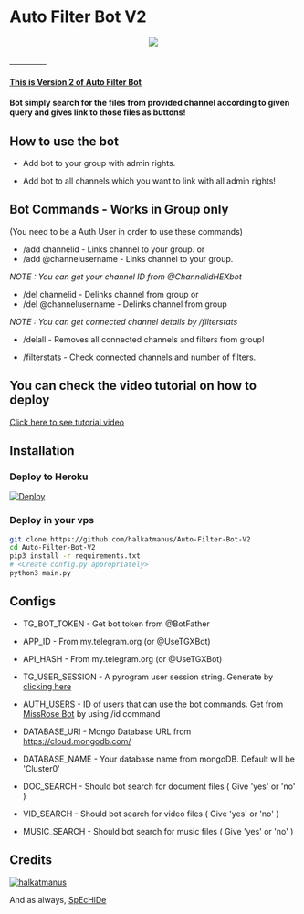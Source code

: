 # Auto Filter Bot V2

<p align="center">
  <a href="https://www.python.org">
    <img src="http://ForTheBadge.com/images/badges/made-with-python.svg">
</p>
ㅤㅤㅤㅤㅤ  

#### This is Version 2 of [Auto Filter Bot](https://github.com/halkatmanus/Auto-Filter-Bot)
#### Bot simply search for the files from provided channel according to given query and gives link to those files as buttons!

## How to use the bot
* Add bot to your group with admin rights.

* Add bot to all channels which you want to link with all admin rights!

## Bot Commands - Works in Group only

(You need to be a Auth User in order to use these commands)

* /add channelid  -  Links channel to your group.
or
* /add @channelusername - Links channel to your group.

<i>NOTE : You can get your channel ID from @ChannelidHEXbot </i>


* /del channelid  -  Delinks channel from group
or
* /del @channelusername  -  Delinks channel from group

<i>NOTE : You can get connected channel details by /filterstats </i>


* /delall  -  Removes all connected channels and filters from group!

* /filterstats  -  Check connected channels and number of filters.

## You can check the video tutorial on how to deploy

[Click here to see tutorial video](https://youtu.be/zum9AUlOgtQ)


## Installation

### Deploy to Heroku
[![Deploy](https://www.herokucdn.com/deploy/button.svg)](https://heroku.com/deploy?template=https://github.com/halkatmanus/Auto-Filter-Bot-V2)

### Deploy in your vps
```sh
git clone https://github.com/halkatmanus/Auto-Filter-Bot-V2
cd Auto-Filter-Bot-V2
pip3 install -r requirements.txt
# <Create config.py appropriately>
python3 main.py
```

## Configs

* TG_BOT_TOKEN  - Get bot token from @BotFather

* APP_ID        - From my.telegram.org (or @UseTGXBot)

* API_HASH      - From my.telegram.org (or @UseTGXBot)

* TG_USER_SESSION  - A pyrogram user session string. Generate by [clicking here](https://repl.it/@prgofficial/String-Gen)

* AUTH_USERS  - ID of users that can use the bot commands. Get from [MissRose Bot](https://telegram.dog/MissRose_bot) by using /id command

* DATABASE_URI  - Mongo Database URL from https://cloud.mongodb.com/

* DATABASE_NAME  - Your database name from mongoDB. Default will be 'Cluster0'

* DOC_SEARCH  - Should bot search for document files ( Give 'yes' or 'no' )

* VID_SEARCH  - Should bot search for video files ( Give 'yes' or 'no' )

* MUSIC_SEARCH  - Should bot search for music files ( Give 'yes' or 'no' )

## Credits

[![halkatmanus](https://img.shields.io/badge/Pyrogram%20-%23F37626.svg?&style=for-the-badge&logo=telegram&logoColor=white)](https://github.com/pyrogram/pyrogram)

And as always, [SpEcHlDe](https://telegram.dog/SpEcHlDe)
